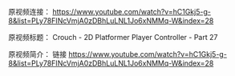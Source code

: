 原视频连接：
https://www.youtube.com/watch?v=hC1Gkj5-g-8&list=PLy78FINcVmjA0zDBhLuLNL1Jo6xNMMq-W&index=28

原视频标题：
Crouch - 2D Platformer Player Controller - Part 27

原视频简介：
链接
https://www.youtube.com/watch?v=hC1Gkj5-g-8&list=PLy78FINcVmjA0zDBhLuLNL1Jo6xNMMq-W&index=28
